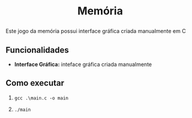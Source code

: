 <h1 align="center"> 
  <p>Memória</p> 
</h1> 

Este jogo da memória possui interface gráfica criada manualmente em C

## Funcionalidades 

- **Interface Gráfica:** inteface gráfica criada manualmente 



## Como executar 

1. `gcc .\main.c -o main`  

2. `./main`
